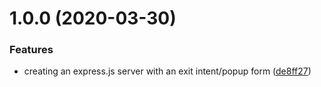 # 1.0.0 (2020-03-30)


### Features

* creating an express.js server with an exit intent/popup form ([de8ff27](https://github.com/m0uneer/express-exit-intent/commit/de8ff270cc1d4be063c2ba7dab42f7053f44a962))
